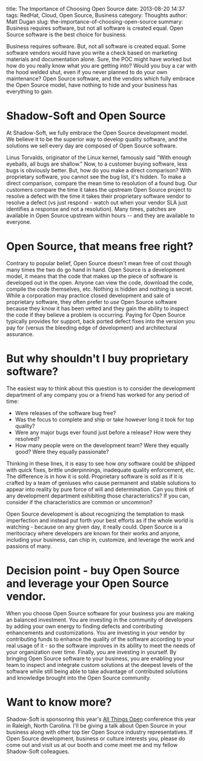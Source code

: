 title: The Importance of Choosing Open Source
date: 2013-08-20 14:37
tags: RedHat, Cloud, Open Source, Business
category: Thoughts
author: Matt Dugan
slug: the-importance-of-choosing-open-source
summary: Business requires software, but not all software is created equal.  Open Source software is the best choice for business.

Business requires software.  But, not all software is created equal.  Some
software vendors would have you write a check based on marketing materials and
documentation alone.  Sure, the POC might have worked but how do you really know
what you are getting into?  Would you buy a car with the hood welded shut, even
if you never planned to do your own maintenance?  Open Source software, and the
vendors which fully embrace the Open Source model, have nothing to hide and
your business has everything to gain.


Shadow-Soft and Open Source
===========================

At Shadow-Soft, we fully embrace the Open Source development model.  We believe
it to be the superior way to develop quality software, and the solutions we sell
every day are composed of Open Source software.  

Linus Torvalds, originator of the Linux kernel, famously said "With enough
eyeballs, all bugs are shallow."  Now, to a customer buying software, less bugs
is obviously better.  But, how do you make a direct comparison?  With
proprietary software, you cannot see the bug list, it's hidden.  To make a
direct comparison, compare the mean time to resolution of a found bug.  Our
customers compare the time it takes the upstream Open Source project to resolve
a defect with the time it takes their proprietary software vendor to resolve a
defect (vs just respond - watch out when your vendor SLA just identifies a
response and not a resolution).  Many times, patches are available in Open
Source upstream within hours -- and they are available to everyone.


Open Source, that means free right?
===================================

Contrary to popular belief, Open Source doesn't mean free of cost though many
times the two do go hand in hand.  Open Source is a development model, it means
that the code that makes up the piece of software is developed out in the open.
Anyone can view the code, download the code, compile the code themselves, etc.
Nothing is hidden and nothing is secret.  While a corporation may practice
closed development and sale of proprietary software, they often prefer to _use_
Open Source software because they know it has been vetted and they gain the
ability to inspect the code if they believe a problem is occurring.  Paying for
Open Source typically provides for support, back ported defect fixes into the
version you pay for (versus the bleeding edge of development) and architectural
assurance.


But why shouldn't I buy proprietary software?
============================================

The easiest way to think about this question is to consider the development
department of any company you or a friend has worked for any period of time:

* Were releases of the software bug free?
* Was the focus to complete and ship or take however long it took for top quality?
* Were any major bugs ever found just before a release?  How were they resolved?
* How many people were on the development team?  Were they equally good?  Were they equally passionate?

Thinking in these lines, it is easy to see how _any_ software could be shipped
with quick fixes, brittle underpinnings, inadequate quality enforcement, etc.
The difference is in how it is sold.  Proprietary software is sold as if it is
crafted by a team of geniuses who cause permanent and stable solutions to appear
into reality by pure force of will and determination.  Can you think of any
development department exhibiting those characteristics?  If you can, consider
if the characteristics are common or uncommon?

Open Source development is about recognizing the temptation to mask imperfection
and instead put forth your best efforts as if the whole world is watching -
because on any given day, it really could.  Open Source is a meritocracy where
developers are known for their works and anyone, including your business, can
chip in, customize, and leverage the work and passions of many.


Decision point - buy Open Source and leverage your Open Source vendor.
=======================================================================

When you choose Open Source software for your business you are making an
balanced investment.  You are investing in the community of developers by adding
your own energy to finding defects and contributing enhancements and
customizations.  You are investing in your vendor by contributing funds to
enhance the quality of the software according to your real usage of it - so the
software improves in its ability to meet the needs of your organization over
time.  Finally, you are investing in yourself.  By bringing Open Source software
to your business, you are enabling your team to inspect and integrate custom
solutions at the deepest levels of the software while still being able to take
advantage of contributed solutions and knowledge brought into the Open Source
community.


Want to know more?
==================

Shadow-Soft is sponsoring this year's [All Things
Open](http://www.allthingsopen.org/) conference this year in Raleigh, North
Carolina.  I'll be giving a talk about Open Source in your business along with
other top tier Open Source industry representatives.  If Open Source
development, business or culture interests you, please do come out and visit us
at our booth and come meet me and my fellow Shadow-Soft colleagues.

